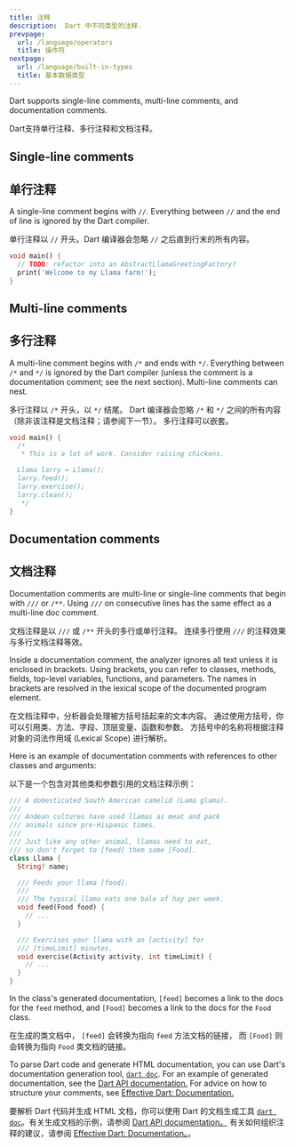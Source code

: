 ```yaml
---
title: 注释
description:  Dart 中不同类型的注释.
prevpage:
  url: /language/operators
  title: 操作符
nextpage:
  url: /language/built-in-types
  title: 基本数据类型
---
```


Dart supports single-line comments, multi-line comments, and
documentation comments.

Dart支持单行注释、多行注释和文档注释。


## Single-line comments

## 单行注释

A single-line comment begins with `//`. Everything between `//` and the
end of line is ignored by the Dart compiler.

单行注释以 `//` 开头。Dart 编译器会忽略 `//` 之后直到行末的所有内容。

<?code-excerpt "misc/lib/language_tour/comments.dart (single-line-comments)"?>
```dart
void main() {
  // TODO: refactor into an AbstractLlamaGreetingFactory?
  print('Welcome to my Llama farm!');
}
```

## Multi-line comments

## 多行注释

A multi-line comment begins with `/*` and ends with `*/`. Everything
between `/*` and `*/` is ignored by the Dart compiler (unless the
comment is a documentation comment; see the next section). Multi-line
comments can nest.

多行注释以 `/*` 开头，以 `*/` 结尾。
Dart 编译器会忽略 `/*` 和 `*/` 之间的所有内容
（除非该注释是文档注释；请参阅下一节）。
多行注释可以嵌套。

<?code-excerpt "misc/lib/language_tour/comments.dart (multi-line-comments)"?>
```dart
void main() {
  /*
   * This is a lot of work. Consider raising chickens.

  Llama larry = Llama();
  larry.feed();
  larry.exercise();
  larry.clean();
   */
}
```

## Documentation comments

## 文档注释

Documentation comments are multi-line or single-line comments that begin
with `///` or `/**`. Using `///` on consecutive lines has the same
effect as a multi-line doc comment.

文档注释是以 `///` 或 `/**` 开头的多行或单行注释。
连续多行使用 `///` 的注释效果与多行文档注释等效。

Inside a documentation comment, the analyzer ignores all text
unless it is enclosed in brackets. Using brackets, you can refer to
classes, methods, fields, top-level variables, functions, and
parameters. The names in brackets are resolved in the lexical scope of
the documented program element.

在文档注释中，分析器会处理被方括号括起来的文本内容。
通过使用方括号，你可以引用类、方法、字段、顶层变量、函数和参数。
方括号中的名称将根据注释对象的词法作用域 (Lexical Scope) 进行解析。

Here is an example of documentation comments with references to other
classes and arguments:

以下是一个包含对其他类和参数引用的文档注释示例：

<?code-excerpt "misc/lib/language_tour/comments.dart (doc-comments)"?>
```dart
/// A domesticated South American camelid (Lama glama).
///
/// Andean cultures have used llamas as meat and pack
/// animals since pre-Hispanic times.
///
/// Just like any other animal, llamas need to eat,
/// so don't forget to [feed] them some [Food].
class Llama {
  String? name;

  /// Feeds your llama [food].
  ///
  /// The typical llama eats one bale of hay per week.
  void feed(Food food) {
    // ...
  }

  /// Exercises your llama with an [activity] for
  /// [timeLimit] minutes.
  void exercise(Activity activity, int timeLimit) {
    // ...
  }
}
```

In the class's generated documentation, `[feed]` becomes a link
to the docs for the `feed` method,
and `[Food]` becomes a link to the docs for the `Food` class.

在生成的类文档中，
`[feed]` 会转换为指向 `feed` 方法文档的链接，
而 `[Food]` 则会转换为指向 `Food` 类文档的链接。

To parse Dart code and generate HTML documentation, you can use Dart's
documentation generation tool, [`dart doc`](/tools/dart-doc).
For an example of generated documentation, see the 
[Dart API documentation.]({{site.dart-api}}) 
For advice on how to structure your comments, see
[Effective Dart: Documentation.](/effective-dart/documentation)


要解析 Dart 代码并生成 HTML 文档，你可以使用 Dart 的文档生成工具  [`dart doc`](/tools/dart-doc)。有关生成文档的示例，请参阅 [Dart API documentation。]({{site.dart-api}}) 有关如何组织注释的建议，请参阅 [Effective Dart: Documentation。](/effective-dart/documentation)。
